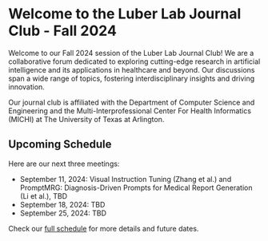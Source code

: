 # Welcome to the Luber Lab Journal Club - Fall 2024

Welcome to our Fall 2024 session of the Luber Lab Journal Club! We are a collaborative forum dedicated to exploring cutting-edge research in artificial intelligence and its applications in healthcare and beyond. Our discussions span a wide range of topics, fostering interdisciplinary insights and driving innovation.

Our journal club is affiliated with the Department of Computer Science and Engineering and the Multi-Interprofessional Center For Health Informatics (MICHI) at The University of Texas at Arlington.

## Upcoming Schedule

Here are our next three meetings:

- September 11, 2024: Visual Instruction Tuning (Zhang et al.) and PromptMRG: Diagnosis-Driven Prompts for Medical Report Generation (Li et al.), TBD 
- September 18, 2024: TBD
- September 25, 2024: TBD

Check our [full schedule](schedule.md) for more details and future dates.